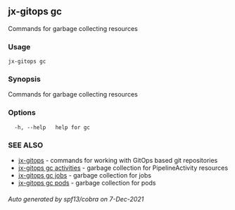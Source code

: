 ## jx-gitops gc

Commands for garbage collecting resources

### Usage

```
jx-gitops gc
```

### Synopsis

Commands for garbage collecting resources

### Options

```
  -h, --help   help for gc
```

### SEE ALSO

* [jx-gitops](jx-gitops.md)	 - commands for working with GitOps based git repositories
* [jx-gitops gc activities](jx-gitops_gc_activities.md)	 - garbage collection for PipelineActivity resources
* [jx-gitops gc jobs](jx-gitops_gc_jobs.md)	 - garbage collection for jobs
* [jx-gitops gc pods](jx-gitops_gc_pods.md)	 - garbage collection for pods

###### Auto generated by spf13/cobra on 7-Dec-2021
